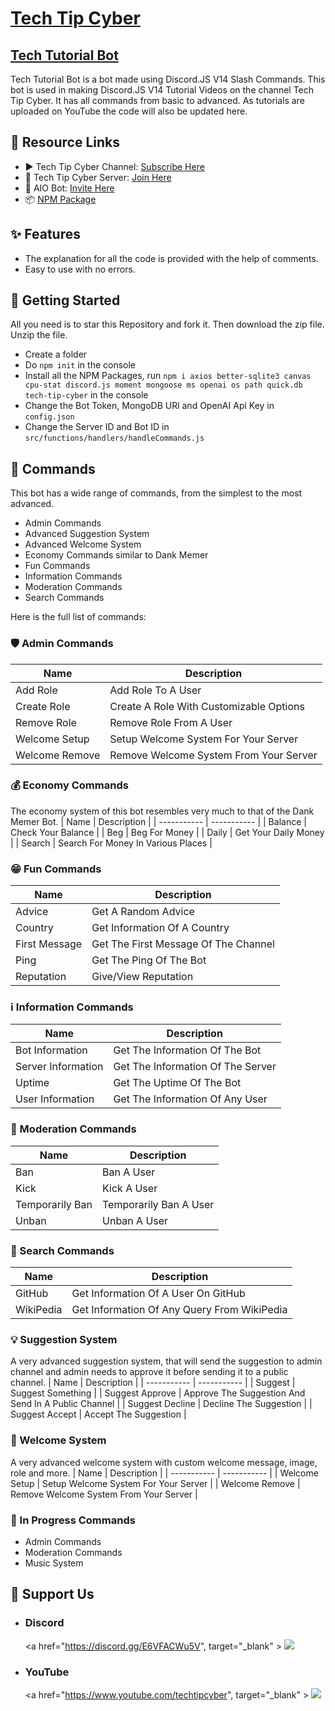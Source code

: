 # [Tech Tip Cyber](https://youtube.com/techtipcyber)
## [Tech Tutorial Bot](https://www.youtube.com/playlist?list=PLiK2FVO_yE7q0lYlmhFemXmTSlz-8mcDC)

Tech Tutorial Bot is a bot made using Discord.JS V14 Slash Commands. This bot is used in making Discord.JS V14 Tutorial Videos on the channel Tech Tip Cyber. It has all commands from basic to advanced. As tutorials are uploaded on YouTube the code will also be updated here.

## 🔗 Resource Links
- ▶️ Tech Tip Cyber Channel: [Subscribe Here](https://www.youtube.com/techtipcyber)
- 🤝 Tech Tip Cyber Server: [Join Here](https://discord.gg/2FMvpaUcWh)
- 🤖 AIO Bot: [Invite Here](https://discord.com/api/oauth2/authorize?client_id=787068394372988969&permissions=8&scope=bot%20applications.commands)
- 📦 [NPM Package](https://www.npmjs.com/package/tech-tip-cyber)

## ✨ Features
- The explanation for all the code is provided with the help of comments.
- Easy to use with no errors.

## 🚀 Getting Started
All you need is to star this Repository and fork it. Then download the zip file. Unzip the file.
- Create a folder
- Do `npm init` in the console
- Install all the NPM Packages, run `npm i axios better-sqlite3 canvas cpu-stat discord.js moment mongoose ms openai os path quick.db tech-tip-cyber` in the console
- Change the Bot Token, MongoDB URl and OpenAI Api Key in `config.json`
- Change the Server ID and Bot ID in `src/functions/handlers/handleCommands.js`

## 🤖 Commands
This bot has a wide range of commands, from the simplest to the most advanced.
- Admin Commands
- Advanced Suggestion System
- Advanced Welcome System
- Economy Commands similar to Dank Memer
- Fun Commands
- Information Commands
- Moderation  Commands
- Search Commands

Here is the full list of commands:
### 🛡️ Admin Commands
| Name | Description |
| ----------- | ----------- |
| Add Role | Add Role To A User |
| Create Role | Create A Role With Customizable Options |
| Remove Role | Remove Role From A User |
| Welcome Setup | Setup Welcome System For Your Server |
| Welcome Remove | Remove Welcome System From Your Server |

### 💰 Economy Commands
The economy system of this bot resembles very much to that of the Dank Memer Bot.
| Name | Description |
| ----------- | ----------- |
| Balance | Check Your Balance |
| Beg | Beg For Money |
| Daily | Get Your Daily Money |
| Search | Search For Money In Various Places |

### 😁 Fun Commands
| Name | Description |
| ----------- | ----------- |
| Advice | Get A Random Advice |
| Country | Get Information Of A Country |
| First Message | Get The First Message Of The Channel |
| Ping | Get The Ping Of The Bot |
| Reputation | Give/View Reputation |

### ℹ️ Information Commands
| Name | Description |
| ----------- | ----------- |
| Bot Information | Get The Information Of The Bot |
| Server Information | Get The Information Of The Server |
| Uptime | Get The Uptime Of The Bot |
| User Information | Get The Information Of Any User |

### 🛑️ Moderation Commands
| Name | Description |
| ----------- | ----------- |
| Ban | Ban A User |
| Kick | Kick A User |
| Temporarily Ban | Temporarily Ban A User |
| Unban | Unban A User |

### 🔎️ Search Commands
| Name | Description |
| ----------- | ----------- |
| GitHub | Get Information Of A User On GitHub |
| WikiPedia | Get Information Of Any Query From WikiPedia |

### 💡️ Suggestion System
A very advanced suggestion system, that will send the suggestion to admin channel and admin needs to approve it before sending it to a public channel.
| Name | Description |
| ----------- | ----------- |
| Suggest | Suggest Something |
| Suggest Approve | Approve The Suggestion And Send In A Public Channel |
| Suggest Decline | Decline The Suggestion |
| Suggest Accept | Accept The Suggestion |

### 👋 Welcome System
A very advanced welcome system with custom welcome message, image, role and more.
| Name | Description |
| ----------- | ----------- |
| Welcome Setup | Setup Welcome System For Your Server |
| Welcome Remove | Remove Welcome System From Your Server |

### 🚧 In Progress Commands
- Admin Commands
- Moderation Commands
- Music System

## 🤝 Support Us
- ### Discord
    <a href="https://discord.gg/E6VFACWu5V", target="_blank" >
      <img src="https://discord.com/api/guilds/787061623696523304/widget.png?style=banner4">
    </a>
- ### YouTube
     <a href="https://www.youtube.com/techtipcyber", target="_blank" >
          <img src="https://i.imgur.com/iF118Xb.png">
    </a>
